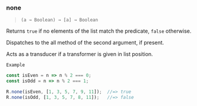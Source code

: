 ### none

> ```(a → Boolean) → [a] → Boolean```

Returns `true` if no elements of the list match the predicate, `false` otherwise.

Dispatches to the all method of the second argument, if present.

Acts as a transducer if a transformer is given in list position.

`Example`

```js
const isEven = n => n % 2 === 0;
const isOdd = n => n % 2 === 1;

R.none(isEven, [1, 3, 5, 7, 9, 11]);  //=> true
R.none(isOdd, [1, 3, 5, 7, 8, 11]);   //=> false
```
